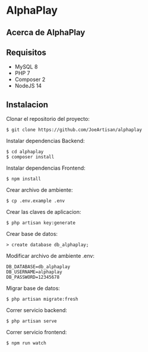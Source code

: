 # AlphaPlay

## Acerca de AlphaPlay



## Requisitos
- MySQL 8
- PHP 7
- Composer 2
- NodeJS 14

## Instalacion
Clonar el repositorio del proyecto:
```
$ git clone https://github.com/JoeArtisan/alphaplay

```

Instalar dependencias Backend:
```
$ cd alphaplay
$ composer install
```

Instalar dependencias Frontend:
```
$ npm install
```

Crear archivo de ambiente:
```
$ cp .env.example .env
```

Crear las claves de aplicacion:
```
$ php artisan key:generate
```

Crear base de datos:
```
> create database db_alphaplay;
```

Modificar archivo de ambiente .env:
```
DB_DATABASE=db_alphaplay
DB_USERNAME=alphaplay
DB_PASSWORD=12345678
```

Migrar base de datos:
```
$ php artisan migrate:fresh
```

Correr servicio backend:
```
$ php artisan serve
```

Correr servicio frontend:
```
$ npm run watch
```